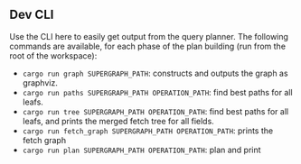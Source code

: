 ## Dev CLI

Use the CLI here to easily get output from the query planner. The following commands are available, for each phase of the plan building (run from the root of the workspace):

- `cargo run graph SUPERGRAPH_PATH`: constructs and outputs the graph as graphviz.
- `cargo run paths SUPERGRAPH_PATH OPERATION_PATH`: find best paths for all leafs.
- `cargo run tree SUPERGRAPH_PATH OPERATION_PATH`: find best paths for all leafs, and prints the merged fetch tree for all fields.
- `cargo run fetch_graph SUPERGRAPH_PATH OPERATION_PATH`: prints the fetch graph
- `cargo run plan SUPERGRAPH_PATH OPERATION_PATH`: plan and print
